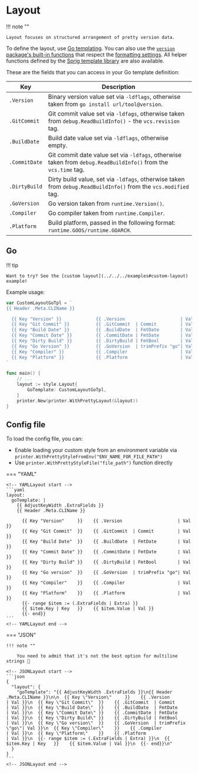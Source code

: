 # Layout

!!! note ""

    Layout focuses on structured arrangement of pretty version data.

To define the layout, use [Go templating](https://pkg.go.dev/html/template). You can also use the [`version` package's built-in functions](https://github.com/mszostok/version/blob/main/style/go-tpl-funcs.go) that respect the [formatting settings](./format.md). All helper functions defined by the [Sprig template library](https://masterminds.github.io/sprig/) are also available.

These are the fields that you can access in your Go template definition:

| Key           | Description                                                                                                     |
| ------------- | --------------------------------------------------------------------------------------------------------------- |
| `.Version`    | Binary version value set via `-ldflags`, otherwise taken from `go install url/tool@version`.                    |
| `.GitCommit`  | Git commit value set via `-ldfags`, otherwise taken from `debug.ReadBuildInfo()` - the `vcs.revision` tag.      |
| `.BuildDate`  | Build date value set via `-ldflags`, otherwise empty.                                                           |
| `.CommitDate` | Git commit date value set via `-ldfags`, otherwise taken from `debug.ReadBuildInfo()` from the `vcs.time` tag.  |
| `.DirtyBuild` | Dirty build value, set via `-ldfags`, otherwise taken from `debug.ReadBuildInfo()` from the `vcs.modified` tag. |
| `.GoVersion`  | Go version taken from `runtime.Version()`.                                                                      |
| `.Compiler`   | Go compiler taken from `runtime.Compiler`.                                                                      |
| `.Platform`   | Build platform, passed in the following format: `runtime.GOOS/runtime.GOARCH`.                                  |

## Go

!!! tip

    Want to try? See the [custom layout](../../../examples#custom-layout) example!

Example usage:

```go
var CustomLayoutGoTpl = `
{{ Header .Meta.CLIName }}

  {{ Key "Version" }}             {{ .Version                     | Val }}
  {{ Key "Git Commit" }}          {{ .GitCommit  | Commit         | Val }}
  {{ Key "Build Date" }}          {{ .BuildDate  | FmtDate        | Val }}
  {{ Key "Commit Date" }}         {{ .CommitDate | FmtDate        | Val }}
  {{ Key "Dirty Build" }}         {{ .DirtyBuild | FmtBool        | Val }}
  {{ Key "Go Version" }}          {{ .GoVersion  | trimPrefix "go"| Val }}
  {{ Key "Compiler" }}            {{ .Compiler                    | Val }}
  {{ Key "Platform" }}            {{ .Platform                    | Val }}
`

func main() {
	// ...
	layout := style.Layout{
		GoTemplate: CustomLayoutGoTpl,
	}
	printer.New(printer.WithPrettyLayout(&layout))
}
```

## Config file

To load the config file, you can:

- Enable loading your custom style from an environment variable via `printer.WithPrettyStyleFromEnv("ENV_NAME_FOR_FILE_PATH")`
- Use `printer.WithPrettyStyleFile("file_path")` function directly

=== "YAML"

    <!-- YAMLLayout start -->
    ```yaml
    layout:
      goTemplate: |
        {{ AdjustKeyWidth .ExtraFields }}
        {{ Header .Meta.CLIName }}

          {{ Key "Version"     }}    {{ .Version                     | Val }}
          {{ Key "Git Commit"  }}    {{ .GitCommit  | Commit         | Val }}
          {{ Key "Build Date"  }}    {{ .BuildDate  | FmtDate        | Val }}
          {{ Key "Commit Date" }}    {{ .CommitDate | FmtDate        | Val }}
          {{ Key "Dirty Build" }}    {{ .DirtyBuild | FmtBool        | Val }}
          {{ Key "Go version"  }}    {{ .GoVersion  | trimPrefix "go"| Val }}
          {{ Key "Compiler"    }}    {{ .Compiler                    | Val }}
          {{ Key "Platform"    }}    {{ .Platform                    | Val }}
          {{- range $item := (.ExtraFields | Extra) }}
          {{ $item.Key | Key   }}    {{ $item.Value | Val }}
          {{- end}}
    ```
    <!-- YAMLLayout end -->

=== "JSON"

    !!! note ""

        You need to admit that it's not the best option for multiline strings 😬

    <!-- JSONLayout start -->
    ```json
    {
      "layout": {
        "goTemplate": "{{ AdjustKeyWidth .ExtraFields }}\n{{ Header .Meta.CLIName }}\n\n  {{ Key \"Version\"     }}    {{ .Version                     | Val }}\n  {{ Key \"Git Commit\"  }}    {{ .GitCommit  | Commit         | Val }}\n  {{ Key \"Build Date\"  }}    {{ .BuildDate  | FmtDate        | Val }}\n  {{ Key \"Commit Date\" }}    {{ .CommitDate | FmtDate        | Val }}\n  {{ Key \"Dirty Build\" }}    {{ .DirtyBuild | FmtBool        | Val }}\n  {{ Key \"Go version\"  }}    {{ .GoVersion  | trimPrefix \"go\"| Val }}\n  {{ Key \"Compiler\"    }}    {{ .Compiler                    | Val }}\n  {{ Key \"Platform\"    }}    {{ .Platform                    | Val }}\n  {{- range $item := (.ExtraFields | Extra) }}\n  {{ $item.Key | Key   }}    {{ $item.Value | Val }}\n  {{- end}}\n"
      }
    }
    ```
    <!-- JSONLayout end -->
